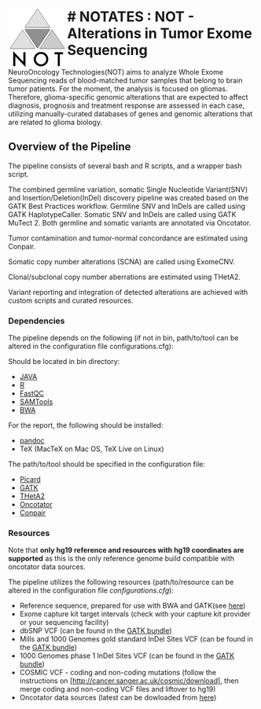 # <img src="Scripts/NOT_logo.png" align="left" height=120/> # NOTATES : NOT - Alterations in Tumor Exome Sequencing
NeuroOncology Technologies(NOT) aims to analyze Whole Exome Sequencing reads of blood-matched tumor samples that belong to brain tumor patients. For the moment, the analysis is focused on gliomas. Therefore, glioma-specific genomic alterations that are expected to affect diagnosis, prognosis and treatment response are assessed in each case, utilizing manually-curated databases of genes and genomic alterations that are related to glioma biology.

## Overview of the Pipeline
The pipeline consists of several bash and R scripts, and a wrapper bash script.

The combined germline variation, somatic Single Nucleotide Variant(SNV) and Insertion/Deletion(InDel) discovery pipeline was created based on the GATK Best Practices workflow. Germline SNV and InDels are called using GATK HaplotypeCaller. Somatic SNV and InDels are called using GATK MuTect 2. Both germline and somatic variants are annotated via Oncotator.

Tumor contamination and tumor-normal concordance are estimated using Conpair.

Somatic copy number alterations (SCNA) are called using ExomeCNV.

Clonal/subclonal copy number aberrations are estimated using THetA2.

Variant reporting and integration of detected alterations are achieved with custom scripts and curated resources.

### Dependencies
The pipeline depends on the following (if not in bin, path/to/tool can be altered in the configuration file configurations.cfg):

Should be located in bin directory:
- [JAVA](https://www.java.com/en/download/manual.jsp)
- [R](https://www.r-project.org)
- [FastQC](http://www.bioinformatics.babraham.ac.uk/projects/fastqc/)
- [SAMTools](http://samtools.sourceforge.net/)
- [BWA](http://bio-bwa.sourceforge.net/)

For the report, the following should be installed:
- [pandoc](http://pandoc.org/)
- TeX (MacTeX on Mac OS, TeX Live on Linux)

The path/to/tool should be specified in the configuration file:
- [Picard](http://broadinstitute.github.io/picard/index.html)
- [GATK](https://software.broadinstitute.org/gatk/)
- [THetA2](http://compbio.cs.brown.edu/projects/theta/)
- [Oncotator](https://github.com/broadinstitute/oncotator/releases)
- [Conpair](https://github.com/nygenome/Conpair)

### Resources
Note that **only hg19 reference and resources with hg19 coordinates are supported** as this is the only reference genome build compatible with oncotator data sources.

The pipeline utilizes the following resources (path/to/resource can be altered in the configuration file _configurations.cfg_):
- Reference sequence, prepared for use with BWA and GATK(see [here](http://gatkforums.broadinstitute.org/gatk/discussion/2798/howto-prepare-a-reference-for-use-with-bwa-and-gatk))
- Exome capture kit target intervals (check with your capture kit provider or your sequencing facility)
- dbSNP VCF (can be found in the [GATK bundle])
- Mills and 1000 Genomes gold standard InDel Sites VCF (can be found in the [GATK bundle])
- 1000 Genomes phase 1 InDel Sites VCF (can be found in the [GATK bundle])
- COSMIC VCF - coding and non-coding mutations (follow the instructions on [http://cancer.sanger.ac.uk/cosmic/download], then merge coding and non-coding VCF files and liftover to hg19)
- Oncotator data sources (latest can be dowloaded from [here](https://personal.broadinstitute.org/lichtens/oncobeta/oncotator_v1_ds_Jan262015.tar.gz))

[GATK bundle]: http://gatkforums.broadinstitute.org/gatk/discussion/1213/whats-in-the-resource-bundle-and-how-can-i-get-it
